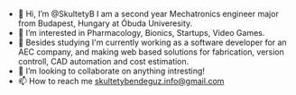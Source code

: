- 👋 Hi, I’m @SkultetyB I am a second year Mechatronics engineer major from Budapest, Hungary at Óbuda Univeresity.
- 👀 I’m interested in Pharmacology, Bionics, Startups, Video Games. 
- 🌱 Besides studying I'm currently working as a software developer for an AEC company, and making web based solutions for fabrication, version controll, CAD automation and cost estimation.
- 💞️ I’m looking to collaborate on anything intresting!
- 📫 How to reach me skultetybendeguz.info@gmail.com

<!---
SKulyB/SKulyB is a ✨ special ✨ repository because its `README.md` (this file) appears on your GitHub profile.
You can click the Preview link to take a look at your changes.
--->
